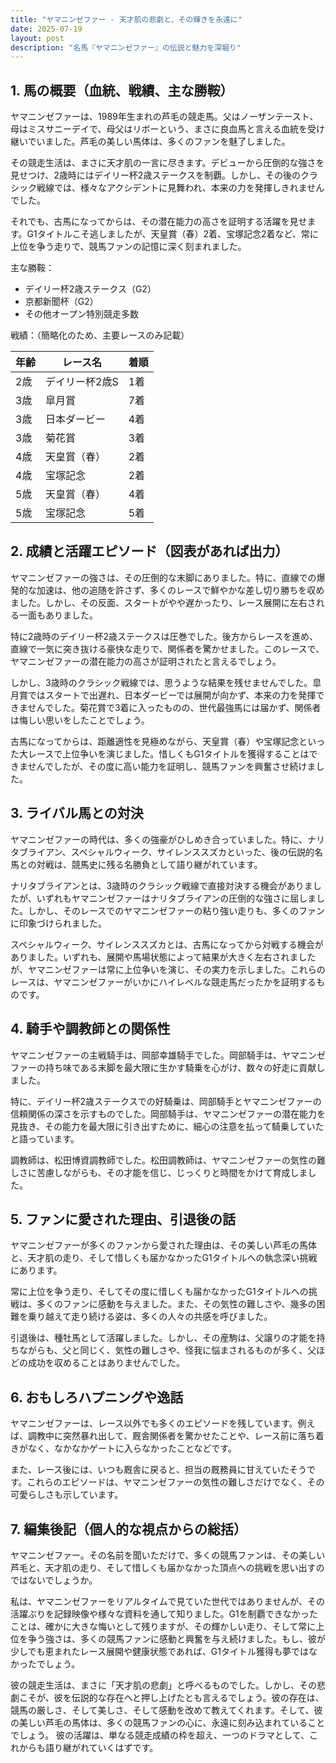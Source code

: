 ```yaml
---
title: "ヤマニンゼファー - 天才肌の悲劇と、その輝きを永遠に"
date: 2025-07-19
layout: post
description: "名馬『ヤマニンゼファー』の伝説と魅力を深堀り"
---
```


## 1. 馬の概要（血統、戦績、主な勝鞍）


ヤマニンゼファーは、1989年生まれの芦毛の競走馬。父はノーザンテースト、母はミスサニーデイで、母父はリボーという、まさに良血馬と言える血統を受け継いでいました。芦毛の美しい馬体は、多くのファンを魅了しました。

その競走生活は、まさに天才肌の一言に尽きます。デビューから圧倒的な強さを見せつけ、2歳時にはデイリー杯2歳ステークスを制覇。しかし、その後のクラシック戦線では、様々なアクシデントに見舞われ、本来の力を発揮しきれませんでした。

それでも、古馬になってからは、その潜在能力の高さを証明する活躍を見せます。G1タイトルこそ逃しましたが、天皇賞（春）2着、宝塚記念2着など、常に上位を争う走りで、競馬ファンの記憶に深く刻まれました。


主な勝鞍：

* デイリー杯2歳ステークス（G2）
* 京都新聞杯（G2）
* その他オープン特別競走多数


戦績：（簡略化のため、主要レースのみ記載）

| 年齢 | レース名             | 着順 |
|------|----------------------|------|
| 2歳   | デイリー杯2歳S       | 1着   |
| 3歳   | 皐月賞               | 7着   |
| 3歳   | 日本ダービー           | 4着   |
| 3歳   | 菊花賞               | 3着   |
| 4歳   | 天皇賞（春）         | 2着   |
| 4歳   | 宝塚記念             | 2着   |
| 5歳   | 天皇賞（春）         | 4着   |
| 5歳   | 宝塚記念             | 5着   |


## 2. 成績と活躍エピソード（図表があれば出力）


ヤマニンゼファーの強さは、その圧倒的な末脚にありました。特に、直線での爆発的な加速は、他の追随を許さず、多くのレースで鮮やかな差し切り勝ちを収めました。しかし、その反面、スタートがやや遅かったり、レース展開に左右される一面もありました。

特に2歳時のデイリー杯2歳ステークスは圧巻でした。後方からレースを進め、直線で一気に突き抜ける豪快な走りで、関係者を驚かせました。このレースで、ヤマニンゼファーの潜在能力の高さが証明されたと言えるでしょう。

しかし、3歳時のクラシック戦線では、思うような結果を残せませんでした。皐月賞ではスタートで出遅れ、日本ダービーでは展開が向かず、本来の力を発揮できませんでした。菊花賞で3着に入ったものの、世代最強馬には届かず、関係者は悔しい思いをしたことでしょう。

古馬になってからは、距離適性を見極めながら、天皇賞（春）や宝塚記念といった大レースで上位争いを演じました。惜しくもG1タイトルを獲得することはできませんでしたが、その度に高い能力を証明し、競馬ファンを興奮させ続けました。


## 3. ライバル馬との対決


ヤマニンゼファーの時代は、多くの強豪がひしめき合っていました。特に、ナリタブライアン、スペシャルウィーク、サイレンススズカといった、後の伝説的名馬との対戦は、競馬史に残る名勝負として語り継がれています。

ナリタブライアンとは、3歳時のクラシック戦線で直接対決する機会がありましたが、いずれもヤマニンゼファーはナリタブライアンの圧倒的な強さに屈しました。しかし、そのレースでのヤマニンゼファーの粘り強い走りも、多くのファンに印象づけられました。

スペシャルウィーク、サイレンススズカとは、古馬になってから対戦する機会がありました。いずれも、展開や馬場状態によって結果が大きく左右されましたが、ヤマニンゼファーは常に上位争いを演じ、その実力を示しました。これらのレースは、ヤマニンゼファーがいかにハイレベルな競走馬だったかを証明するものです。


## 4. 騎手や調教師との関係性


ヤマニンゼファーの主戦騎手は、岡部幸雄騎手でした。岡部騎手は、ヤマニンゼファーの持ち味である末脚を最大限に生かす騎乗を心がけ、数々の好走に貢献しました。

特に、デイリー杯2歳ステークスでの好騎乗は、岡部騎手とヤマニンゼファーの信頼関係の深さを示すものでした。岡部騎手は、ヤマニンゼファーの潜在能力を見抜き、その能力を最大限に引き出すために、細心の注意を払って騎乗していたと語っています。

調教師は、松田博資調教師でした。松田調教師は、ヤマニンゼファーの気性の難しさに苦慮しながらも、その才能を信じ、じっくりと時間をかけて育成しました。


## 5. ファンに愛された理由、引退後の話


ヤマニンゼファーが多くのファンから愛された理由は、その美しい芦毛の馬体と、天才肌の走り、そして惜しくも届かなかったG1タイトルへの執念深い挑戦にあります。

常に上位を争う走り、そしてその度に惜しくも届かなかったG1タイトルへの挑戦は、多くのファンに感動を与えました。また、その気性の難しさや、幾多の困難を乗り越えて走り続ける姿は、多くの人々の共感を呼びました。

引退後は、種牡馬として活躍しました。しかし、その産駒は、父譲りの才能を持ちながらも、父と同じく、気性の難しさや、怪我に悩まされるものが多く、父ほどの成功を収めることはありませんでした。


## 6. おもしろハプニングや逸話


ヤマニンゼファーは、レース以外でも多くのエピソードを残しています。例えば、調教中に突然暴れ出して、厩舎関係者を驚かせたことや、レース前に落ち着きがなく、なかなかゲートに入らなかったことなどです。

また、レース後には、いつも厩舎に戻ると、担当の厩務員に甘えていたそうです。これらのエピソードは、ヤマニンゼファーの気性の難しさだけでなく、その可愛らしさも示しています。


## 7. 編集後記（個人的な視点からの総括）


ヤマニンゼファー。その名前を聞いただけで、多くの競馬ファンは、その美しい芦毛と、天才肌の走り、そして惜しくも届かなかった頂点への挑戦を思い出すのではないでしょうか。

私は、ヤマニンゼファーをリアルタイムで見ていた世代ではありませんが、その活躍ぶりを記録映像や様々な資料を通して知りました。G1を制覇できなかったことは、確かに大きな悔いとして残りますが、その輝かしい走り、そして常に上位を争う強さは、多くの競馬ファンに感動と興奮を与え続けました。もし、彼が少しでも恵まれたレース展開や健康状態であれば、G1タイトル獲得も夢ではなかったでしょう。

彼の競走生活は、まさに「天才肌の悲劇」と呼べるものでした。しかし、その悲劇こそが、彼を伝説的な存在へと押し上げたとも言えるでしょう。彼の存在は、競馬の厳しさ、そして美しさ、そして感動を改めて教えてくれます。そして、彼の美しい芦毛の馬体は、多くの競馬ファンの心に、永遠に刻み込まれていることでしょう。  彼の活躍は、単なる競走成績の枠を超え、一つのドラマとして、これからも語り継がれていくはずです。
